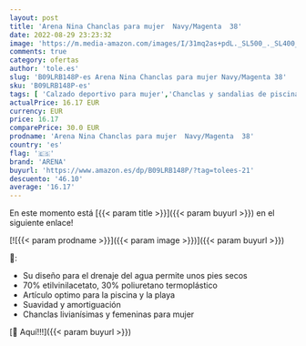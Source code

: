 ```yaml
---
layout: post
title: 'Arena Nina Chanclas para mujer  Navy/Magenta  38'
date: 2022-08-29 23:23:32
image: 'https://m.media-amazon.com/images/I/31mq2as+pdL._SL500_._SL400_.jpg'
comments: true
category: ofertas
author: 'tole.es'
slug: 'B09LRB148P-es Arena Nina Chanclas para mujer Navy/Magenta 38'
sku: 'B09LRB148P-es'
tags: [ 'Calzado deportivo para mujer','Chanclas y sandalias de piscina para mujer','Zapatillas y calzado deportivo para mujer','Zapatos','Zapatos para mujer','Zapatos y complementos','arena','chanclas','🇪🇸', ]
actualPrice: 16.17 EUR
currency: EUR
price: 16.17
comparePrice: 30.0 EUR
prodname: 'Arena Nina Chanclas para mujer  Navy/Magenta  38'
country: 'es'
flag: '🇪🇸'
brand: 'ARENA'
buyurl: 'https://www.amazon.es/dp/B09LRB148P/?tag=tolees-21'
descuento: '46.10'
average: '16.17'
---
```


En este momento está [{{< param title >}}]({{< param buyurl >}}) en el siguiente enlace!

[![{{< param prodname >}}]({{< param image >}})]({{< param buyurl >}})

🔎:

- Su diseño para el drenaje del agua permite unos pies secos
- 70% etilvinilacetato, 30% poliuretano termoplástico
- Artículo optimo para la piscina y la playa
- Suavidad y amortiguación
- Chanclas livianísimas y femeninas para mujer

[🛒 Aquí!!!]({{< param buyurl >}})
